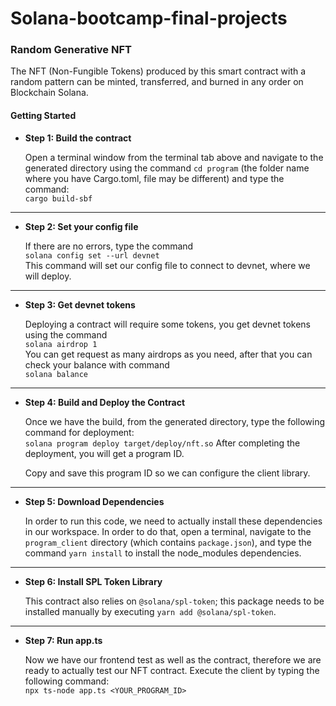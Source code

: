 # Solana-bootcamp-final-projects

### Random Generative NFT
The NFT (Non-Fungible Tokens) produced by this smart contract with a random pattern can be minted, transferred, and burned in any order on Blockchain Solana.

#### Getting Started 

  - **Step 1: Build the contract**

    Open a terminal window from the terminal tab above and navigate to the generated directory using the command `cd program` (the folder name where you have Cargo.toml, file may be different) and type the command:
    <br>
    ```cargo build-sbf```           
  
  ---------------------------------
  - **Step 2: Set your config file**
  
    If there are no errors, type the command <br>
    ```solana config set --url devnet``` <br>
    This command will set our config file to connect to devnet, where we will deploy.
  
  ---------------------------------
  - **Step 3: Get devnet tokens**
  
    Deploying a contract will require some tokens, you get devnet tokens using the command <br>
    ```solana airdrop 1``` <br>
    You can get request as many airdrops as you need, after that you can check your balance with command <br>
    ```solana balance``` 
  
  ---------------------------------
  - **Step 4: Build and Deploy the Contract**
  
    Once we have the build, from the generated directory, type the following command for deployment: <br>
    ```solana program deploy target/deploy/nft.so``` 
    After completing the deployment, you will get a program ID.
  
    Copy and save this program ID so we can configure the client library.
  
  ---------------------------------
  - **Step 5: Download Dependencies**
  
    In order to run this code, we need to actually install these dependencies in our workspace. 
    In order to do that, open a terminal, navigate to the `program_client` directory (which contains `package.json`), and type the command `yarn install` to install the node_modules dependencies.
  
  ---------------------------------
  - **Step 6: Install SPL Token Library**
  
    This contract also relies on `@solana/spl-token`; this package needs to be installed manually by executing `yarn add @solana/spl-token`.
  
  ---------------------------------
  - **Step 7: Run app.ts**
  
    Now we have our frontend test as well as the contract, therefore we are ready to actually test our NFT contract. Execute the client by typing the following command:<br>
    `npx ts-node app.ts <YOUR_PROGRAM_ID>`
    

